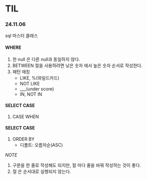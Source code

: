 # TIL

### 24.11.06

sql 마스터 클래스

#### WHERE

1. 한 null 은 다른 null과 동일하지 않다.
2. BETWEEN 절을 사용하려면 낮은 숫자 에서 높은 숫자 순서로 작성한다.
3. 패턴 매칭
   - LIKE, %(와일드카드)
   - NOT LIKE
   - \_\_\_(under score)
   - IN, NOT IN

#### SELECT CASE

1. CASE WHEN

#### SELECT CASE

1. ORDER BY
   - 디폴트: 오름차순(ASC)

_NOTE_

1. 구문을 한 줄로 작성해도 되지만, 절 마다 줄을 바꿔 작성하는 것이 좋다.
2. 절 은 순서대로 실행되지 않는다.
